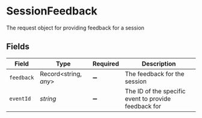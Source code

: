 # SessionFeedback

The request object for providing feedback for a session


## Fields

| Field                                                | Type                                                 | Required                                             | Description                                          |
| ---------------------------------------------------- | ---------------------------------------------------- | ---------------------------------------------------- | ---------------------------------------------------- |
| `feedback`                                           | Record<string, *any*>                                | :heavy_minus_sign:                                   | The feedback for the session                         |
| `eventId`                                            | *string*                                             | :heavy_minus_sign:                                   | The ID of the specific event to provide feedback for |